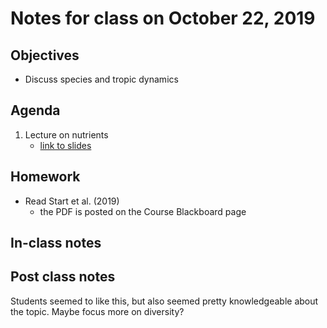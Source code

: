 # Notes for class on October 22, 2019

## Objectives
* Discuss species and tropic dynamics

## Agenda
1. Lecture on nutrients
	- [link to slides](../Lecture_Slides/8_trophic_dynamics.pdf)

## Homework
* Read Start et al. (2019)
	- the PDF is posted on the Course Blackboard page

## In-class notes

## Post class notes
Students seemed to like this, but also seemed pretty knowledgeable about the topic.
Maybe focus more on diversity?
